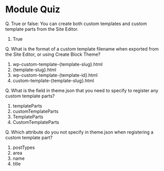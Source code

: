 # Module Quiz

Q. True or false: You can create both custom templates and custom template parts from the Site Editor.
1. True

Q. What is the format of a custom template filename when exported from the Site Editor, or using Create Block Theme?
1. wp-custom-template-{template-slug}.html
2. {template-slug}.html
3. wp-custom-template-{template-id}.html
4. custom-template-{template-slug}.html

Q. What is the field in theme.json that you need to specify to register any custom template parts?
1. templateParts
2. customTemplateParts
3. TemplateParts
4. CustomTemplateParts

Q. Which attribute do you not specify in theme.json when registering a custom template part?
1. postTypes
2. area
3. name
4. title
